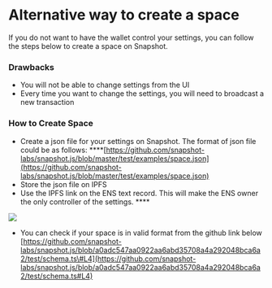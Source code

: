 # Alternative way to create a space

If you do not want to have the wallet control your settings, you can follow the steps below to create a space on Snapshot.

### **Drawbacks**

* You will not be able to change settings from the UI
* Every time you want to change the settings, you will need to broadcast a new transaction

### **How to Create Space**

* Create a json file for your settings on Snapshot. The format of json file could be as follows: ****[https://github.com/snapshot-labs/snapshot.js/blob/master/test/examples/space.json](https://github.com/snapshot-labs/snapshot.js/blob/master/test/examples/space.json)
* Store the json file on IPFS
* Use the IPFS link on the ENS text record. This will make the ENS owner the only  controller of the settings. ****

![](https://lh6.googleusercontent.com/qfA-Pj7o2Fvld76V2gZIJm9U1V0uRBgNdedfxU4iKjGDfE3cHH7KLMx26eawZPD0Zl8j3H7AAfFsToDdl9ViQ5Y7WyI8FACqVlkc5JG9zwcyZg877KmnH6cf2vleHnn-icWLGTg=s0)

* You can check if your space is in valid format from the github link below [https://github.com/snapshot-labs/snapshot.js/blob/a0adc547aa0922aa6abd35708a4a292048bca6a2/test/schema.ts\#L4](https://github.com/snapshot-labs/snapshot.js/blob/a0adc547aa0922aa6abd35708a4a292048bca6a2/test/schema.ts#L4)

